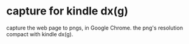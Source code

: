 capture for kindle dx(g)
========================

capture the web page to pngs, in Google Chrome.
the png's resolution compact with kindle dx(g).